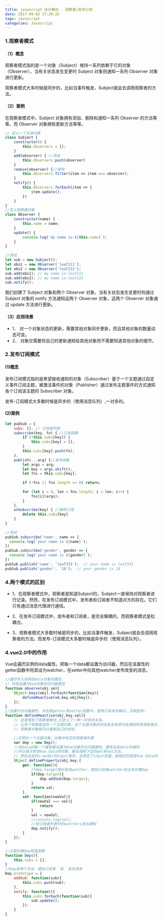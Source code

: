 ```yaml
---
title: javascript 设计模式 - 观察者/发布订阅
date: 2017-09-03 17:20:25
tags: javascript
categories: Javascript
---
```


### 1.观察者模式
#### （1）概念
观察者模式指的是一个对象（Subject）维持一系列依赖于它的对象（Observer），当有关状态发生变更时 Subject 对象则通知一系列 Observer 对象进行更新。

观察者模式大多时候是同步的，比如当事件触发，Subject就会去调用观察者的方法。

#### （2）案例
在观察者模式中，Subject 对象拥有添加、删除和通知一系列 Observer 的方法等等，而 Observer 对象拥有更新方法等等。
```javascript
// 定义一个主体对象
class Subject {
    constructor() {
        this.Observers = [];
    }
    add(observer) { //添加
        this.Observers.push(observer)
    }
    remove(observer) {//移除
        this.Observers.filter(item => item === observer);
    }
    notify() {
        this.Observers.forEach(item => {
            item.update();
        })
    }
}
//定义观察着对象
class Observer {
    constructor(name) {
        this.name = name;
    }
    update() {
        console.log(`my name is:${this.name}`);
    }
}
 
//测试
let sub = new Subject();
let obs1 = new Observer('leaf111');
let obs2 = new Observer('leaf222');
sub.add(obs1); // my name is:leaf111
sub.add(obs2); // my name is:leaf222
sub.notify();
```
我们创建了 Subject 对象和两个 Observer 对象，当有关状态发生变更时则通过 Subject 对象的 notify 方法通知这两个 Observer 对象，这两个 Observer 对象通过 update 方法进行更新。

#### （3）应用场景
* 1、 对一个对象状态的更新，需要其他对象同步更新，而且其他对象的数量动态可变。
* 2、 对象仅需要将自己的更新通知给其他对象而不需要知道其他对象的细节。


### 2.发布订阅模式
#### (1)概念
发布订阅模式指的是希望接收通知的对象（Subscriber）基于一个主题通过自定义事件订阅主题，被激活事件的对象（Publisher）通过发布主题事件的方式通知各个订阅该主题的 Subscriber 对象。

发布-订阅模式大多数时候是异步的（使用消息队列）,一对多的。
#### (2)案例
```javascript
let pubSub = {
    subs: [], // 订阅者列表
    subscribe(key, fn) { //订阅函数
        if (!this.subs[key]) {
            this.subs[key] = [];
        }
        this.subs[key].push(fn);
    },
    publish(...arg) {//发布函数
        let args = arg;
        let key = args.shift();
        let fns = this.subs[key];
    
        if (!fns || fns.length <= 0) return;
    
        for (let i = 0, len = fns.length; i < len; i++) {
            fns[i](args);
        }
    },
    unSubscribe(key) { //解除订阅
        delete this.subs[key]
    }
}
 
//测试
pubSub.subscribe('name', name => {
  console.log(`your name is ${name}`);
})
pubSub.subscribe('gender', gender => {
  console.log(`your name is ${gender}`);
})
pubSub.publish('name', 'leaf333');  // your name is leaf333
pubSub.publish('gender', '18');  // your gender is 18
```

### 4.两个模式的区别
* 1、在观察者模式中，观察者是知道Subject的，Subject一直保持对观察者进行记录。然而，在发布订阅模式中，发布者和订阅者不知道对方的存在。它们只有通过消息代理进行通信。

* 2、在发布订阅模式中，发布者和订阅者，是完全解耦的，而观察者模式是松耦合。 

* 3、观察者模式大多数时候是同步的，比如当事件触发，Subject就会去调用观察者的方法。而发布-订阅模式大多数时候是异步的（使用消息队列）。

### 4.vue2.0中的作用
Vue会遍历实例的data属性，把每一个data都设置为访问器，然后在该属性的getter函数中将其设为watcher，在setter中向其他watcher发布改变的消息。
```javascript
//遍历传入实例的data对象的属性，
// 将其设置为Vue对象的访问器属性
function observe(obj,vm){
    Object.keys(obj).forEach(function(key){
        defineReactive(vm,key,obj[key]);
    });
}
//设置为访问器属性，并在其getter和setter函数中，使用订阅发布模式。互相监听。
function defineReactive(obj,key,val){
    // 这里用到了观察者模式,它定义了一种一对多的关系，
    // 让多个观察者监听一个主题对象，这个主题对象的状态发生改变时会通知所有观察者对象，
    // 观察者对象就可以更新自己的状态。

    //实例化一个主题对象，对象中有空的观察者列表
    var dep = new Dep();
    //将data的每一个属性都设置为Vue对象的访问器属性，属性名和data中相同
    //所以每次修改Vue.data的时候，都会调用下边的get和set方法。
    // 然后会监听v-model的input事件，当改变了input的值，就相应的改变Vue.data的数据，然后触发这里的set方法
    Object.defineProperty(obj,key,{
        get: function(){
            //Dep.target指针指向watcher，增加订阅者watcher到主体对象Dep
            if(Dep.target){
                dep.addSub(Dep.target);
            }
            return val;
        },
        set: function(newVal){
            if(newVal === val){
                return
            }
            val = newVal;
            //console.log(val);
            //给订阅者列表中的watchers发出通知
            dep.notify();
        }
    });
}

//主题对象Dep构造函数
function Dep(){
    this.subs = [];
}
//Dep有两个方法，增加订阅者  和  发布消息
Dep.prototype = {
    addSub: function(sub){
        this.subs.push(sub);
    },
    notify: function(){
        this.subs.forEach(function(sub){
            sub.update();
        });
    }
}
```
